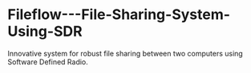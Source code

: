# Fileflow---File-Sharing-System-Using-SDR
Innovative system for robust file sharing between two computers using Software Defined Radio. 
